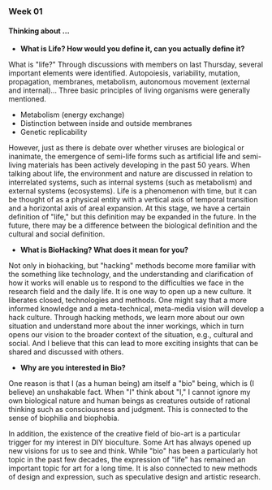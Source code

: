 ### Week 01
#### Thinking about ...
* **What is Life? How would you define it, can you actually define it?**

What is "life?" Through discussions with members on last Thursday, several important elements were identified.
Autopoiesis, variability, mutation, propagation, membranes, metabolism, autonomous movement (external and internal)...
Three basic principles of living organisms were generally mentioned.
- Metabolism (energy exchange)
- Distinction between inside and outside membranes
- Genetic replicability

However, just as there is debate over whether viruses are biological or inanimate, the emergence of semi-life forms such as artificial life and semi-living materials has been actively developing in the past 50 years.
When talking about life, the environment and nature are discussed in relation to interrelated systems, such as internal systems (such as metabolism) and external systems (ecosystems).
Life is a phenomenon with time, but it can be thought of as a physical entity with a vertical axis of temporal transition and a horizontal axis of areal expansion.
At this stage, we have a certain definition of "life," but this definition may be expanded in the future.
In the future, there may be a difference between the biological definition and the cultural and social definition.


* **What is BioHacking? What does it mean for you?**

Not only in biohacking, but "hacking" methods become more familiar with the something like technology, and the understanding and clarification of how it works will enable us to respond to the difficulties we face in the research field and the daily life. It is one way to open up a new culture. It liberates closed, technologies and methods. One might say that a more informed knowledge and a meta-technical, meta-media vision will develop a hack culture.
Through hacking methods, we learn more about our own situation and understand more about the inner workings, which in turn opens our vision to the broader context of the situation, e.g., cultural and social.
And I believe that this can lead to more exciting insights that can be shared and discussed with others.


* **Why are you interested in Bio?**

One reason is that I (as a human being) am itself a "bio" being, which is (I believe) an unshakable fact.
When "I" think about "I," I cannot ignore my own biological nature and human beings as creatures outside of rational thinking such as consciousness and judgment.
This is connected to the sense of biophilia and biophobia.

In addition, the existence of the creative field of bio-art is a particular trigger for my interest in DIY bioculture.
Some Art has always opened up new visions for us to see and think.
While "bio" has been a particularly hot topic in the past few decades, the expression of "life" has remained an important topic for art for a long time.
It is also connected to new methods of design and expression, such as speculative design and artistic research.
